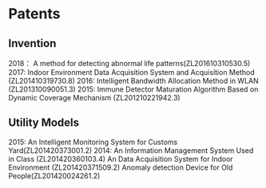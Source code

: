 # Patents


## Invention
2018： A method for detecting abnormal life patterns(ZL201610310530.5)
2017:  Indoor Environment Data Acquisition System and Acquisition Method (ZL201410319730.8)
2016:  Intelligent Bandwidth Allocation Method  in WLAN (ZL201310090051.3)
2015:  Immune Detector Maturation Algorithm Based on Dynamic Coverage Mechanism (ZL201210221942.3)


## Utility Models
2015:  An Intelligent Monitoring System for Customs Yard(ZL201420373001.2)
2014:  An Information Management System Used in Class (ZL201420360103.4)
       An Data Acquisition System for Indoor Environment (ZL201420371509.2)
       Anomaly detection Device for Old People(ZL201420024261.2)




